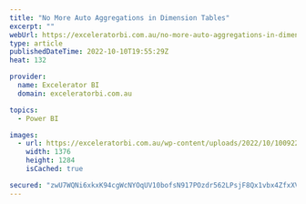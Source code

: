 ```yaml
---
title: "No More Auto Aggregations in Dimension Tables"
excerpt: ""
webUrl: https://exceleratorbi.com.au/no-more-auto-aggregations-in-dimension-tables/
type: article
publishedDateTime: 2022-10-10T19:55:29Z
heat: 132

provider:
  name: Excelerator BI
  domain: exceleratorbi.com.au

topics:
  - Power BI

images:
  - url: https://exceleratorbi.com.au/wp-content/uploads/2022/10/100922_2200_AutoAggrega3.png
    width: 1376
    height: 1284
    isCached: true

secured: "zwU7WQNi6xkxK94cgWcNYOqUV10bofsN917POzdr562LPsjF8Qx1vbx4ZfxXV2wjhzyTQJRa6nCOcr8XusuVV8MI79hXzKcTAO7sWyRSX4PkI5E185KLCIzc9pCk1+ZkpljRjzIKXq8atwtchE2AEfhQPSkc72Gewyq03vGrlpSNvVdesGSI07XlyB5C8iEjH4LJ1+n0Scssf5jyDYStd5bKdC4rghxR+nQPI1KNkTvwl2nn/1RKZgQfrbj4ySInp2DmjopNrh+fCw36kgD91o7i624SrtGLwlHDHYk4RSeZmlTqKl7ePKGKpwYMIGtA11Ir1Lr9u2+veil4VilsTDZc2TfCgUKs1+TXz1PH3jE=;4b+wl5QD3uSyefxh0yCLgA=="
---
```


